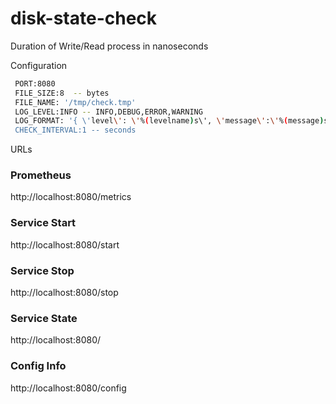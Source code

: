 # disk-state-check
Duration of Write/Read process in nanoseconds


Configuration

```sh
 PORT:8080
 FILE_SIZE:8  -- bytes
 FILE_NAME: '/tmp/check.tmp'
 LOG_LEVEL:INFO -- INFO,DEBUG,ERROR,WARNING
 LOG_FORMAT: '{ \'level\': \'%(levelname)s\', \'message\':\'%(message)s\'}'
 CHECK_INTERVAL:1 -- seconds
```

URLs

### Prometheus

http://localhost:8080/metrics 

### Service Start

http://localhost:8080/start

### Service Stop

http://localhost:8080/stop


### Service State

http://localhost:8080/

### Config Info

http://localhost:8080/config
